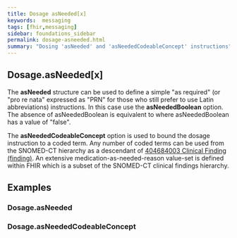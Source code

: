 ```yaml
---
title: Dosage asNeeded[x]
keywords:  messaging
tags: [fhir,messaging]
sidebar: foundations_sidebar
permalink: dosage-asneeded.html
summary: "Dosing 'asNeeded' and 'asNeededCodeableConcept' instructions"
---
```




## Dosage.asNeeded[x] ##

The **asNeeded** structure can be used to define a simple "as required" (or "pro re nata" expressed as "PRN" for those who still prefer to use Latin abbreviations) instructions. In this case use the **asNeededBoolean** option. The absence of asNeededBoolean is equivalent to where asNeededBoolean has a value of "false".

The **asNeededCodeableConcept** option is used to bound the dosage instruction to a coded term. Any number of coded terms can be used from the SNOMED-CT hierarchy as a descendant of [404684003 Clinical Finding (finding)](https://termbrowser.nhs.uk/?perspective=full&conceptId1=404684003&edition=uk-edition). An extensive medication-as-needed-reason value-set is defined within FHIR which is a subset of the SNOMED-CT clinical findings hierarchy.

## Examples

### Dosage.asNeeded
<script src="https://gist.github.com/IOPS-DEV/ef3fd4b4b3ff7689ab99ca0f44a51163.js"></script>

### Dosage.asNeededCodeableConcept
<script src="https://gist.github.com/IOPS-DEV/45bcc402fbeedc35099db6fa6085aa08.js"></script>
